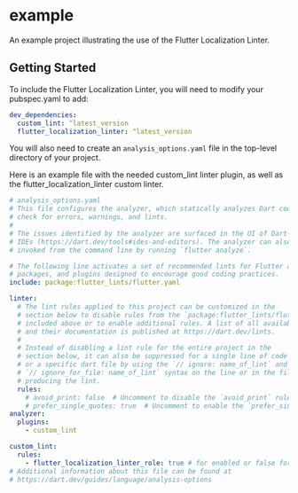 # example

An example project illustrating the use of the Flutter Localization Linter.

## Getting Started

To include the Flutter Localization Linter, you will need to modify your pubspec.yaml to add:

```yaml
dev_dependencies:
  custom_lint: ^latest_version
  flutter_localization_linter: ^latest_version
```

You will also need to create an `analysis_options.yaml` file in the top-level directory of your project.

Here is an example file with the needed custom_lint linter plugin, as well as the flutter_localization_linter
custom linter.

```yaml
# analysis_options.yaml
# This file configures the analyzer, which statically analyzes Dart code to
# check for errors, warnings, and lints.
#
# The issues identified by the analyzer are surfaced in the UI of Dart-enabled
# IDEs (https://dart.dev/tools#ides-and-editors). The analyzer can also be
# invoked from the command line by running `flutter analyze`.

# The following line activates a set of recommended lints for Flutter apps,
# packages, and plugins designed to encourage good coding practices.
include: package:flutter_lints/flutter.yaml

linter:
  # The lint rules applied to this project can be customized in the
  # section below to disable rules from the `package:flutter_lints/flutter.yaml`
  # included above or to enable additional rules. A list of all available lints
  # and their documentation is published at https://dart.dev/lints.
  #
  # Instead of disabling a lint rule for the entire project in the
  # section below, it can also be suppressed for a single line of code
  # or a specific dart file by using the `// ignore: name_of_lint` and
  # `// ignore_for_file: name_of_lint` syntax on the line or in the file
  # producing the lint.
  rules:
    # avoid_print: false  # Uncomment to disable the `avoid_print` rule
    # prefer_single_quotes: true  # Uncomment to enable the `prefer_single_quotes` rule
analyzer:
  plugins:
    - custom_lint

custom_lint:
  rules:
    - flutter_localization_linter_role: true # for enabled or false for disabled
# Additional information about this file can be found at
# https://dart.dev/guides/language/analysis-options
```
